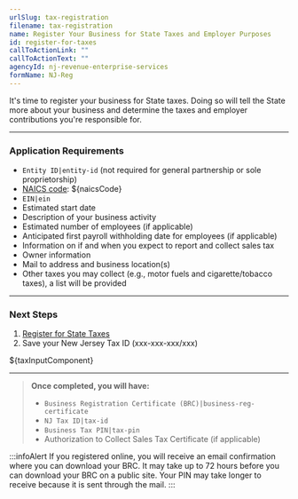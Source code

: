 ```yaml
---
urlSlug: tax-registration
filename: tax-registration
name: Register Your Business for State Taxes and Employer Purposes
id: register-for-taxes
callToActionLink: ""
callToActionText: ""
agencyId: nj-revenue-enterprise-services
formName: NJ-Reg
---
```


It's time to register your business for State taxes. Doing so will tell the State more about your business and determine the taxes and employer contributions you're responsible for.

---

### Application Requirements

- `Entity ID|entity-id` (not required for general partnership or sole proprietorship)
- [NAICS code](/tasks/naics-code-determination): ${naicsCode}
- `EIN|ein`
- Estimated start date
- Description of your business activity
- Estimated number of employees (if applicable)
- Anticipated first payroll withholding date for employees (if applicable)
- Information on if and when you expect to report and collect sales tax
- Owner information
- Mail to address and business location(s)
- Other taxes you may collect (e.g., motor fuels and cigarette/tobacco taxes), a list will be provided

---

### Next Steps

1. [Register for State Taxes](https://www.njportal.com/DOR/BusinessRegistration)
2. Save your New Jersey Tax ID (xxx-xxx-xxx/xxx)

${taxInputComponent}

---

> **Once completed, you will have:**
>
> - `Business Registration Certificate (BRC)|business-reg-certificate`
> - `NJ Tax ID|tax-id`
> - `Business Tax PIN|tax-pin`
> - Authorization to Collect Sales Tax Certificate (if applicable)

:::infoAlert
If you registered online, you will receive an email confirmation where you can download your BRC. It may take up to 72 hours before you can download your BRC on a public site. Your PIN may take longer to receive because it is sent through the mail.
:::
